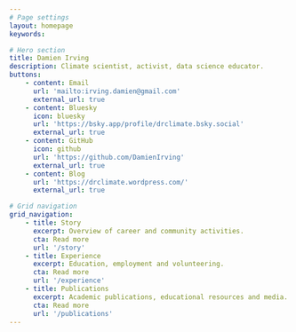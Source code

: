 ```yaml
---
# Page settings
layout: homepage
keywords:

# Hero section
title: Damien Irving
description: Climate scientist, activist, data science educator.
buttons:
    - content: Email
      url: 'mailto:irving.damien@gmail.com'
      external_url: true
    - content: Bluesky
      icon: bluesky
      url: 'https://bsky.app/profile/drclimate.bsky.social'
      external_url: true
    - content: GitHub 
      icon: github
      url: 'https://github.com/DamienIrving'
      external_url: true
    - content: Blog
      url: 'https://drclimate.wordpress.com/'
      external_url: true

# Grid navigation
grid_navigation:
    - title: Story
      excerpt: Overview of career and community activities.
      cta: Read more
      url: '/story'
    - title: Experience
      excerpt: Education, employment and volunteering.
      cta: Read more
      url: '/experience'
    - title: Publications
      excerpt: Academic publications, educational resources and media.
      cta: Read more
      url: '/publications'
---
```

